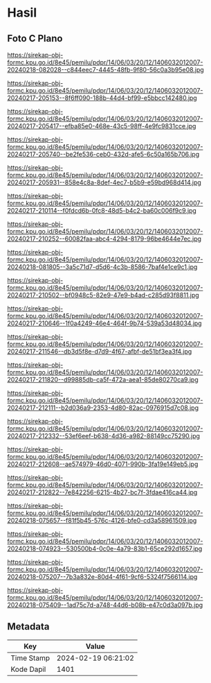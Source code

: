 # Hasil

## Foto C Plano

https://sirekap-obj-formc.kpu.go.id/8e45/pemilu/pdpr/14/06/03/20/12/1406032012007-20240218-082028--c844eec7-4445-48fb-9f80-56c0a3b95e08.jpg

https://sirekap-obj-formc.kpu.go.id/8e45/pemilu/pdpr/14/06/03/20/12/1406032012007-20240217-205153--8f6ff090-188b-44d4-bf99-e5bbcc142480.jpg

https://sirekap-obj-formc.kpu.go.id/8e45/pemilu/pdpr/14/06/03/20/12/1406032012007-20240217-205417--efba85e0-468e-43c5-98ff-4e9fc9831cce.jpg

https://sirekap-obj-formc.kpu.go.id/8e45/pemilu/pdpr/14/06/03/20/12/1406032012007-20240217-205740--be2fe536-ceb0-432d-afe5-6c50a165b706.jpg

https://sirekap-obj-formc.kpu.go.id/8e45/pemilu/pdpr/14/06/03/20/12/1406032012007-20240217-205931--858e4c8a-8def-4ec7-b5b9-e59bd968d414.jpg

https://sirekap-obj-formc.kpu.go.id/8e45/pemilu/pdpr/14/06/03/20/12/1406032012007-20240217-210114--f0fdcd6b-0fc8-48d5-b4c2-ba60c006f9c9.jpg

https://sirekap-obj-formc.kpu.go.id/8e45/pemilu/pdpr/14/06/03/20/12/1406032012007-20240217-210252--60082faa-abc4-4294-8179-96be4644e7ec.jpg

https://sirekap-obj-formc.kpu.go.id/8e45/pemilu/pdpr/14/06/03/20/12/1406032012007-20240218-081805--3a5c71d7-d5d6-4c3b-8586-7baf4e1ce9c1.jpg

https://sirekap-obj-formc.kpu.go.id/8e45/pemilu/pdpr/14/06/03/20/12/1406032012007-20240217-210502--bf0948c5-82e9-47e9-b4ad-c285d93f8811.jpg

https://sirekap-obj-formc.kpu.go.id/8e45/pemilu/pdpr/14/06/03/20/12/1406032012007-20240217-210646--1f0a4249-46e4-464f-9b74-539a53d48034.jpg

https://sirekap-obj-formc.kpu.go.id/8e45/pemilu/pdpr/14/06/03/20/12/1406032012007-20240217-211546--db3d5f8e-d7d9-4f67-afbf-de51bf3ea3f4.jpg

https://sirekap-obj-formc.kpu.go.id/8e45/pemilu/pdpr/14/06/03/20/12/1406032012007-20240217-211820--d99885db-ca5f-472a-aea1-85de80270ca9.jpg

https://sirekap-obj-formc.kpu.go.id/8e45/pemilu/pdpr/14/06/03/20/12/1406032012007-20240217-212111--b2d036a9-2353-4d80-82ac-0976915d7c08.jpg

https://sirekap-obj-formc.kpu.go.id/8e45/pemilu/pdpr/14/06/03/20/12/1406032012007-20240217-212332--53ef6eef-b638-4d36-a982-88149cc75290.jpg

https://sirekap-obj-formc.kpu.go.id/8e45/pemilu/pdpr/14/06/03/20/12/1406032012007-20240217-212608--ae574979-46d0-4071-990b-3fa19e149eb5.jpg

https://sirekap-obj-formc.kpu.go.id/8e45/pemilu/pdpr/14/06/03/20/12/1406032012007-20240217-212822--7e842256-6215-4b27-bc7f-3fdae416ca44.jpg

https://sirekap-obj-formc.kpu.go.id/8e45/pemilu/pdpr/14/06/03/20/12/1406032012007-20240218-075657--f81f5b45-576c-4126-bfe0-cd3a58961509.jpg

https://sirekap-obj-formc.kpu.go.id/8e45/pemilu/pdpr/14/06/03/20/12/1406032012007-20240218-074923--530500b4-0c0e-4a79-83b1-65ce292d1657.jpg

https://sirekap-obj-formc.kpu.go.id/8e45/pemilu/pdpr/14/06/03/20/12/1406032012007-20240218-075207--7b3a832e-80d4-4f61-9cf6-5324f7566114.jpg

https://sirekap-obj-formc.kpu.go.id/8e45/pemilu/pdpr/14/06/03/20/12/1406032012007-20240218-075409--1ad75c7d-a748-44d6-b08b-e47c0d3a097b.jpg


## Metadata

| Key        | Value               |
| ---------- | ------------------- |
| Time Stamp | 2024-02-19 06:21:02 |
| Kode Dapil | 1401                |




